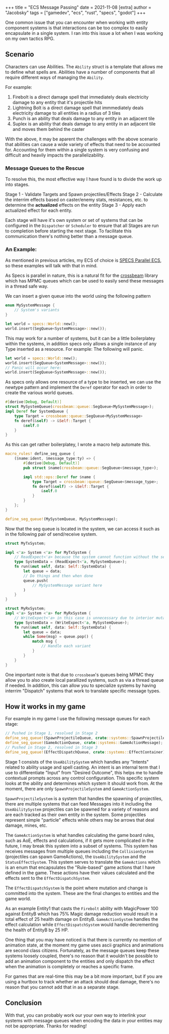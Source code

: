 +++
title = "ECS Message Passing"
date = 2021-11-08
[extra]
author = "Jacobsky"
tags = ["gamedev", "ecs", "rust", "specs", "godot"]
+++

One common issue that you can encounter when working with entity component systems is that interactions can be too complex to easily encapsulate in a single system. I ran into this issue a lot when I was working on my own tactics RPG.

## Scenario

Characters can use Abilities. The `Ability` struct is a template that allows me to define what spells are. Abilities have a number of components that all require different ways of managing the `Ability`.

For example:
1. Firebolt is a direct damage spell that immediately deals electricity damage to any entity that it's projectile hits
2. Lightning Bolt is a direct damage spell that immmediately deals electricity damage to all entities in a radius of 3 tiles
3. Punch is an ability that deals damage to any entity in an adjacent tile
4. Suplex is an ability that deals damage to any entity in an adjacent tile and moves them behind the caster

With the above, it may be aparent the challenges with the above scenario that abilities can cause a wide variety of effects that need to be accounted for. Accounting for them within a single system is very confusing and difficult and heavily impacts the parallelizability.

### Message Queues to the Rescue

To resolve this, the most effective way I have found is to divide the work up into stages.

Stage 1 - Validate Targets and Spawn projectiles/Effects
Stage 2 - Calculate the interrim effects based on caster/enemy stats, resistances, etc. to determine the __actualized__ effects on the entity
Stage 3 - Apply each actualized effect for each entity.

Each stage will have it's own system or set of systems that can be configured in the `Dispatcher` or `Scheduler` to ensure that all Stages are run to completion before starting the next stage. To facilitate this communication there's nothing better than a message queue.

### An Example:

As mentioned in previous articles, my ECS of choice is [SPECS Parallel ECS](https://github.com/amethyst/specs), so these examples will talk with that in mind.

As Specs is parallel in nature, this is a natural fit for the [crossbeam](https://docs.rs/crossbeam/latest/crossbeam/index.html) library which has MPMC queues which can be used to easily send these messages in a thread safe way.

We can insert a given queue into the world using the following pattern

```rs
enum MySystemMessage {
    // System's variants
}

let world = specs::World::new();
world.insert(SegQueue<SystemMessage>::new());
```

This may work for a number of systems, but it can be a little boilerplatey within the systems, in addition specs only allows a single instance of any Type inserted as a resource. For example: The following will panic.

```rs
let world = specs::World::new();
world.insert(SegQueue<SystemMessage>::new());
// Panic will occur here:
world.insert(SegQueue<SystemMessage>::new());
```


As specs only allows one resource of a type to be inserted, we can use the newtype pattern and implement the `Deref` operator for each in order to create the various world queues.

```rs
#[derive(Debug, Default)]
struct MySystemQueue(crossbeam::queue::SegQueue<MySystemMessage>);
impl Deref for SystemQueue {
    type Target = crossbeam::queue::SegQueue<MySystemMessage>
    fn deref(&self) -> &Self::Target {
        &self.0
    }
}
```

As this can get rather boilerplatey, I wrote a macro help automate this.

```rs
macro_rules! define_seg_queue {
    ($name:ident, $message_type:ty) => {
        #[derive(Debug, Default)]
        pub struct $name(crossbeam::queue::SegQueue<$message_type>);

        impl std::ops::Deref for $name {
            type Target = crossbeam::queue::SegQueue<$message_type>;
            fn deref(&self) -> &Self::Target {
                &self.0
            }
        }
    };
}

define_seg_queue!(MySystemQueue, MySystemMessage);
```

Now that the seg queue is located in the system, we can access it such as in the following pair of send/receive system.

```rs
struct MyTxSystem;

impl <'a> System <'a> for MyTxSystem {
    // ReadExpect<'a> because the system cannot function without the seg-queue
    type SystemData = (ReadExpect<'a, MySystemQueue>);
    fn run(&mut self, data: Self::SystemData) {
        let queue = data;
        // Do things and then when done 
        queue.push(
            // MySystemMessage variant here
        )
    }
}

struct MyRxSystem;
impl <'a> System <'a> for MyRxSystem {
    // WriteExpect<'a> in this case is unnecessary due to interior mutability. This is useful to acknolwedge that this system should be the consumer of the messages. 
    type SystemData = (WriteExpect<'a, MySystemQueue>);
    fn run(&mut self, data: Self::SystemData) {
        let queue = data;
        while Some(msg) = queue.pop() {
            match msg {
                // Handle each variant
            }
        }
    }
}
```

One important note is that due to `crossbeam`'s queues being MPMC they allow you to also create local parallized systems, such as via a thread queue if needed. In addition, this can allow you to specialize systems by having interrim "Dispatch" systems that work to translate specific message types.

## How it works in my game

For example in my game I use the following message queues for each stage:

```rs
// Pushed in Stage 1, resolved in Stage 2
define_seg_queue!(SpawnProjectileQueue, crate::systems::SpawnProjectileMessage);
define_seg_queue!(GameActionQueue, crate::systems::GameActionMessage);
// Pushed in Stage 2, resolved in Stage 3
define_seg_queue!(EffectDispatchQueue, crate::systems::EffectContainer);
```
Stage 1 consists of the `UseAbilitySystem` which handles any "Intents" related to ability usage and spell casting. An intent is an internal term that I use to differentiate "Input" from "Desired Outcome", this helps me to handle contextual prompts across any control configuration. This specific system looks at the ability and determines which system it should work from. At the moment, there are only `SpawnProjectileSystem` and `GameActionSystem`. 

`SpawnProjectileSystem` is a system that handles the spawning of projectiles, there are multiple systems that can feed Messages into it including the `UseAbilitySystem` projectiles can be spawned for a variety of reasons and are each tracked as their own entity in the system. Some projectiles represent simple "particle" effects while others may be arrows that deal damage, mines, etc.

The `GameActionSystem` is what handles calculating the game board rules, such as AoE, effects and calculations, if it gets more complicated in the future, I may break this system into a subset of systems. This system has receives messages from multiple queues including the `CollisionSystem` (projectiles can spawn GameActions), the `UseAbilitySystem` and the `StatusEffectSystem`. This system serves to translate the `GameActions` which is an enum that encapsulates the "Rule-based" game actions that I have defined in the game. These actions have their values calculated and the effects sent to the `EffectDispatchSystem`.

The `EffectDispatchSystem` is the point where mutation and change is committed into the system. These are the final changes to entities and the game world.

As an example Entity1 that casts the `Firebolt` ability with MagicPower 100 against EntityB which has 75% Magic damage reduction would result in a total effect of 25 health damage on EntityB. `GameActionSystem` handles the effect calculation while `EffectDispatchSystem` would handle decrementing the health of EntityB by 25 HP.

One thing that you may have noticed is that there is currently no mention of animation state, at the moment my game uses ascii graphics and animations are second class citizens. Fortunately, as the message queues keep these systems loosely coupled, there's no reason that it wouldn't be possible to add an animation component to the entities and only dispatch the effect when the animation is completely or reaches a specific frame.

For games that are real-time this may be a bit more important, but if you are using a hurtbox to track whether an attack should deal damage, there's no reason that you cannot add that in as a separate stage.

## Conclusion

With that, you can probably work our your own way to interlink your systems with message queues when encoding the data in your entities may not be appropriate. Thanks for reading!
